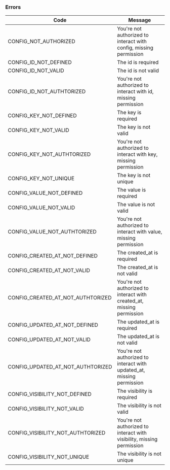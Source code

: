 ### Errors

| Code                           | Message                                      |
|--------------------------------|----------------------------------------------|
| CONFIG_NOT_AUTHORIZED | You're not authorized to interact with config, missing  permission |
| CONFIG_ID_NOT_DEFINED | The id is required |
| CONFIG_ID_NOT_VALID | The id is not valid |
| CONFIG_ID_NOT_AUTHTORIZED | You're not authorized to interact with id, missing  permission |
| CONFIG_KEY_NOT_DEFINED | The key is required |
| CONFIG_KEY_NOT_VALID | The key is not valid |
| CONFIG_KEY_NOT_AUTHTORIZED | You're not authorized to interact with key, missing  permission |
| CONFIG_KEY_NOT_UNIQUE | The key is not unique |
| CONFIG_VALUE_NOT_DEFINED | The value is required |
| CONFIG_VALUE_NOT_VALID | The value is not valid |
| CONFIG_VALUE_NOT_AUTHTORIZED | You're not authorized to interact with value, missing  permission |
| CONFIG_CREATED_AT_NOT_DEFINED | The created_at is required |
| CONFIG_CREATED_AT_NOT_VALID | The created_at is not valid |
| CONFIG_CREATED_AT_NOT_AUTHTORIZED | You're not authorized to interact with created_at, missing  permission |
| CONFIG_UPDATED_AT_NOT_DEFINED | The updated_at is required |
| CONFIG_UPDATED_AT_NOT_VALID | The updated_at is not valid |
| CONFIG_UPDATED_AT_NOT_AUTHTORIZED | You're not authorized to interact with updated_at, missing  permission |
| CONFIG_VISIBILITY_NOT_DEFINED | The visibility is required |
| CONFIG_VISIBILITY_NOT_VALID | The visibility is not valid |
| CONFIG_VISIBILITY_NOT_AUTHTORIZED | You're not authorized to interact with visibility, missing  permission |
| CONFIG_VISIBILITY_NOT_UNIQUE | The visibility is not unique |
